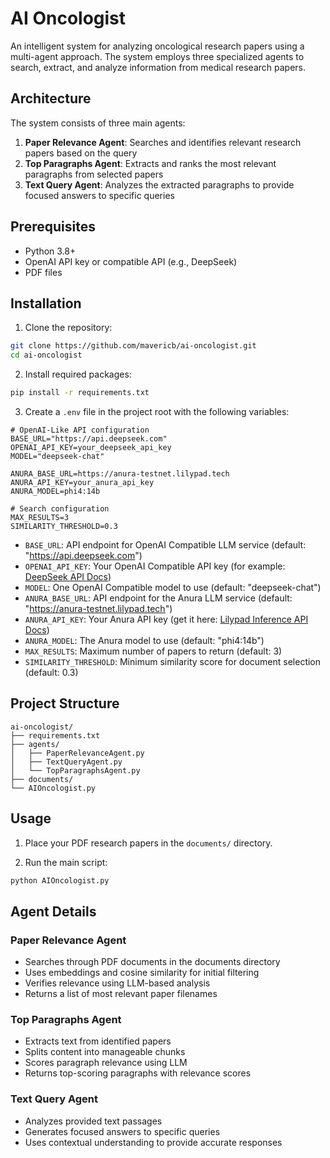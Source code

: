 # AI Oncologist

An intelligent system for analyzing oncological research papers using a multi-agent approach. The system employs three specialized agents to search, extract, and analyze information from medical research papers.

## Architecture

The system consists of three main agents:

1. **Paper Relevance Agent**: Searches and identifies relevant research papers based on the query
2. **Top Paragraphs Agent**: Extracts and ranks the most relevant paragraphs from selected papers
3. **Text Query Agent**: Analyzes the extracted paragraphs to provide focused answers to specific queries

## Prerequisites

- Python 3.8+
- OpenAI API key or compatible API (e.g., DeepSeek)
- PDF files

## Installation

1. Clone the repository:
```bash
git clone https://github.com/mavericb/ai-oncologist.git
cd ai-oncologist
```

2. Install required packages:
```bash
pip install -r requirements.txt
```

3. Create a `.env` file in the project root with the following variables:
```env
# OpenAI-Like API configuration
BASE_URL="https://api.deepseek.com"
OPENAI_API_KEY=your_deepseek_api_key
MODEL="deepseek-chat"

ANURA_BASE_URL=https://anura-testnet.lilypad.tech
ANURA_API_KEY=your_anura_api_key
ANURA_MODEL=phi4:14b

# Search configuration
MAX_RESULTS=3
SIMILARITY_THRESHOLD=0.3
```

- `BASE_URL`: API endpoint for OpenAI Compatible LLM service (default: "https://api.deepseek.com")
- `OPENAI_API_KEY`: Your OpenAI Compatible API key (for example: [DeepSeek API Docs](https://api-docs.deepseek.com/api/deepseek-api))
- `MODEL`: One OpenAI Compatible model to use (default: "deepseek-chat")
- `ANURA_BASE_URL`: API endpoint for the Anura LLM service (default: "https://anura-testnet.lilypad.tech")
- `ANURA_API_KEY`: Your Anura API key (get it here: [Lilypad Inference API Docs](https://docs.lilypad.tech/lilypad/developer-resources/inference-api))
- `ANURA_MODEL`: The Anura model to use (default: "phi4:14b")
- `MAX_RESULTS`: Maximum number of papers to return (default: 3)
- `SIMILARITY_THRESHOLD`: Minimum similarity score for document selection (default: 0.3)

## Project Structure

```
ai-oncologist/
├── requirements.txt
├── agents/
│   ├── PaperRelevanceAgent.py
│   ├── TextQueryAgent.py
│   └── TopParagraphsAgent.py
├── documents/
└── AIOncologist.py
```

## Usage

1. Place your PDF research papers in the `documents/` directory.

2. Run the main script:
```bash
python AIOncologist.py
```

## Agent Details

### Paper Relevance Agent
- Searches through PDF documents in the documents directory
- Uses embeddings and cosine similarity for initial filtering
- Verifies relevance using LLM-based analysis
- Returns a list of most relevant paper filenames

### Top Paragraphs Agent
- Extracts text from identified papers
- Splits content into manageable chunks
- Scores paragraph relevance using LLM
- Returns top-scoring paragraphs with relevance scores

### Text Query Agent
- Analyzes provided text passages
- Generates focused answers to specific queries
- Uses contextual understanding to provide accurate responses

